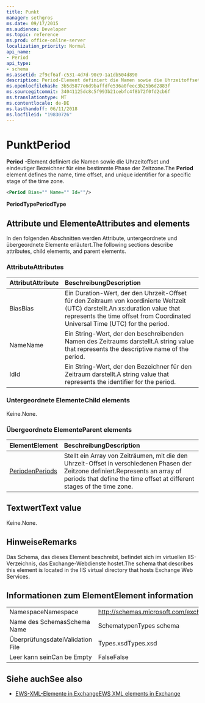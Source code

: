 ```yaml
---
title: Punkt
manager: sethgros
ms.date: 09/17/2015
ms.audience: Developer
ms.topic: reference
ms.prod: office-online-server
localization_priority: Normal
api_name:
- Period
api_type:
- schema
ms.assetid: 2f9cf6af-c531-4d7d-90c9-1a1db504d890
description: Period-Element definiert die Namen sowie die Uhrzeitoffset und eindeutiger Bezeichner für eine bestimmte Phase der Zeitzone.
ms.openlocfilehash: 3b5d5877e6d9baffdfe536a0feec3b25b6d2883f
ms.sourcegitcommit: 34041125dc8c5f993b21cebfc4f8b72f0fd2cb6f
ms.translationtype: MT
ms.contentlocale: de-DE
ms.lasthandoff: 06/11/2018
ms.locfileid: "19830726"
---
```

# <a name="period"></a><span data-ttu-id="279b0-103">Punkt</span><span class="sxs-lookup"><span data-stu-id="279b0-103">Period</span></span>

<span data-ttu-id="279b0-104">**Period** -Element definiert die Namen sowie die Uhrzeitoffset und eindeutiger Bezeichner für eine bestimmte Phase der Zeitzone.</span><span class="sxs-lookup"><span data-stu-id="279b0-104">The **Period** element defines the name, time offset, and unique identifier for a specific stage of the time zone.</span></span> 
  
```xml
<Period Bias="" Name="" Id=""/>
```

 <span data-ttu-id="279b0-105">**PeriodType**</span><span class="sxs-lookup"><span data-stu-id="279b0-105">**PeriodType**</span></span>
## <a name="attributes-and-elements"></a><span data-ttu-id="279b0-106">Attribute und Elemente</span><span class="sxs-lookup"><span data-stu-id="279b0-106">Attributes and elements</span></span>

<span data-ttu-id="279b0-107">In den folgenden Abschnitten werden Attribute, untergeordnete und übergeordnete Elemente erläutert.</span><span class="sxs-lookup"><span data-stu-id="279b0-107">The following sections describe attributes, child elements, and parent elements.</span></span>
  
### <a name="attributes"></a><span data-ttu-id="279b0-108">Attribute</span><span class="sxs-lookup"><span data-stu-id="279b0-108">Attributes</span></span>

|<span data-ttu-id="279b0-109">**Attribut**</span><span class="sxs-lookup"><span data-stu-id="279b0-109">**Attribute**</span></span>|<span data-ttu-id="279b0-110">**Beschreibung**</span><span class="sxs-lookup"><span data-stu-id="279b0-110">**Description**</span></span>|
|:-----|:-----|
|<span data-ttu-id="279b0-111">Bias</span><span class="sxs-lookup"><span data-stu-id="279b0-111">Bias</span></span>  <br/> |<span data-ttu-id="279b0-112">Ein Duration-Wert, der den Uhrzeit-Offset für den Zeitraum von koordinierte Weltzeit (UTC) darstellt.</span><span class="sxs-lookup"><span data-stu-id="279b0-112">An xs:duration value that represents the time offset from Coordinated Universal Time (UTC) for the period.</span></span>  <br/> |
|<span data-ttu-id="279b0-113">Name</span><span class="sxs-lookup"><span data-stu-id="279b0-113">Name</span></span>  <br/> |<span data-ttu-id="279b0-114">Ein String-Wert, der den beschreibenden Namen des Zeitraums darstellt.</span><span class="sxs-lookup"><span data-stu-id="279b0-114">A string value that represents the descriptive name of the period.</span></span>  <br/> |
|<span data-ttu-id="279b0-115">Id</span><span class="sxs-lookup"><span data-stu-id="279b0-115">Id</span></span>  <br/> |<span data-ttu-id="279b0-116">Ein String-Wert, der den Bezeichner für den Zeitraum darstellt.</span><span class="sxs-lookup"><span data-stu-id="279b0-116">A string value that represents the identifier for the period.</span></span>  <br/> |
   
### <a name="child-elements"></a><span data-ttu-id="279b0-117">Untergeordnete Elemente</span><span class="sxs-lookup"><span data-stu-id="279b0-117">Child elements</span></span>

<span data-ttu-id="279b0-118">Keine.</span><span class="sxs-lookup"><span data-stu-id="279b0-118">None.</span></span>
  
### <a name="parent-elements"></a><span data-ttu-id="279b0-119">Übergeordnete Elemente</span><span class="sxs-lookup"><span data-stu-id="279b0-119">Parent elements</span></span>

|<span data-ttu-id="279b0-120">**Element**</span><span class="sxs-lookup"><span data-stu-id="279b0-120">**Element**</span></span>|<span data-ttu-id="279b0-121">**Beschreibung**</span><span class="sxs-lookup"><span data-stu-id="279b0-121">**Description**</span></span>|
|:-----|:-----|
|[<span data-ttu-id="279b0-122">Perioden</span><span class="sxs-lookup"><span data-stu-id="279b0-122">Periods</span></span>](periods.md) <br/> |<span data-ttu-id="279b0-123">Stellt ein Array von Zeiträumen, mit die den Uhrzeit-Offset in verschiedenen Phasen der Zeitzone definiert.</span><span class="sxs-lookup"><span data-stu-id="279b0-123">Represents an array of periods that define the time offset at different stages of the time zone.</span></span>  <br/> |
   
## <a name="text-value"></a><span data-ttu-id="279b0-124">Textwert</span><span class="sxs-lookup"><span data-stu-id="279b0-124">Text value</span></span>

<span data-ttu-id="279b0-125">Keine.</span><span class="sxs-lookup"><span data-stu-id="279b0-125">None.</span></span>
  
## <a name="remarks"></a><span data-ttu-id="279b0-126">Hinweise</span><span class="sxs-lookup"><span data-stu-id="279b0-126">Remarks</span></span>

<span data-ttu-id="279b0-127">Das Schema, das dieses Element beschreibt, befindet sich im virtuellen IIS-Verzeichnis, das Exchange-Webdienste hostet.</span><span class="sxs-lookup"><span data-stu-id="279b0-127">The schema that describes this element is located in the IIS virtual directory that hosts Exchange Web Services.</span></span>
  
## <a name="element-information"></a><span data-ttu-id="279b0-128">Informationen zum Element</span><span class="sxs-lookup"><span data-stu-id="279b0-128">Element information</span></span>

|||
|:-----|:-----|
|<span data-ttu-id="279b0-129">Namespace</span><span class="sxs-lookup"><span data-stu-id="279b0-129">Namespace</span></span>  <br/> |http://schemas.microsoft.com/exchange/services/2006/types  <br/> |
|<span data-ttu-id="279b0-130">Name des Schemas</span><span class="sxs-lookup"><span data-stu-id="279b0-130">Schema Name</span></span>  <br/> |<span data-ttu-id="279b0-131">Schematypen</span><span class="sxs-lookup"><span data-stu-id="279b0-131">Types schema</span></span>  <br/> |
|<span data-ttu-id="279b0-132">Überprüfungsdatei</span><span class="sxs-lookup"><span data-stu-id="279b0-132">Validation File</span></span>  <br/> |<span data-ttu-id="279b0-133">Types.xsd</span><span class="sxs-lookup"><span data-stu-id="279b0-133">Types.xsd</span></span>  <br/> |
|<span data-ttu-id="279b0-134">Leer kann sein</span><span class="sxs-lookup"><span data-stu-id="279b0-134">Can be Empty</span></span>  <br/> |<span data-ttu-id="279b0-135">False</span><span class="sxs-lookup"><span data-stu-id="279b0-135">False</span></span>  <br/> |
   
## <a name="see-also"></a><span data-ttu-id="279b0-136">Siehe auch</span><span class="sxs-lookup"><span data-stu-id="279b0-136">See also</span></span>



- [<span data-ttu-id="279b0-137">EWS-XML-Elemente in Exchange</span><span class="sxs-lookup"><span data-stu-id="279b0-137">EWS XML elements in Exchange</span></span>](ews-xml-elements-in-exchange.md)

